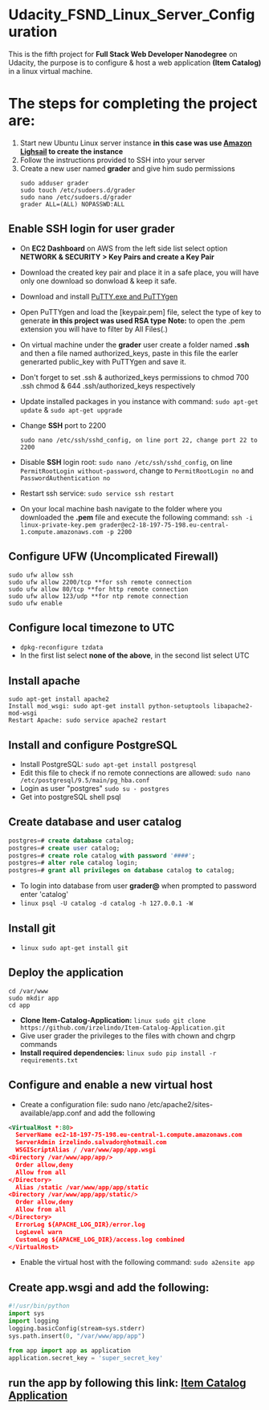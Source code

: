# Udacity_FSND_Linux_Server_Configuration

This is the fifth project for **Full Stack Web Developer Nanodegree** on Udacity, 
the purpose is to configure & host a web application **(Item Catalog)** in a linux virtual machine.

# The steps for completing the project are:
1.  Start new Ubuntu Linux server instance **in this case was use [Amazon Lighsail](https://aws.amazon.com) to create the instance**
2.  Follow the instructions provided to SSH into your server
3.  Create a new user named **grader** and give him sudo permissions
      ```linux
      sudo adduser grader
      sudo touch /etc/sudoers.d/grader
      sudo nano /etc/sudoers.d/grader
      grader ALL=(ALL) NOPASSWD:ALL
      ```
      
## Enable SSH login for user grader

- On **EC2 Dashboard** on AWS from the left side list select option **NETWORK & SECURITY > Key Pairs and create a Key Pair**
- Download the created key pair and place it in a safe place, you will have only one download so donwload & keep it safe.
- Download and install [PuTTY.exe and PuTTYgen](https://www.chiark.greenend.org.uk/~sgtatham/putty/latest.html)
- Open PuTTYgen and load the [keypair.pem] file, select the type of key to generate **in this project was used RSA type**
  **Note:** to open the .pem extension you will have to filter by All Files(*.*)
- On virtual machine under the **grader** user create a folder named **.ssh** and then a file named authorized_keys, 
  paste in this file the earler generarted public_key with PuTTYgen and save it.
- Don't forget to set .ssh & authorized_keys permissions to chmod 700 .ssh chmod & 644 .ssh/authorized_keys respectively
- Update installed packages in you instance with command: ```sudo apt-get update``` & ```sudo apt-get upgrade```

- Change **SSH** port to 2200
  ```linux
  sudo nano /etc/ssh/sshd_config, on line port 22, change port 22 to 2200
  ```
- Disable **SSH** login root: ```sudo nano /etc/ssh/sshd_config```, on line ```PermitRootLogin without-password```, change to ```PermitRootLogin no```
  and ```PasswordAuthentication no```
- Restart ssh service: ```sudo service ssh restart```
- On your local machine bash navigate to the folder where you downloaded the **.pem** file and execute the following command:
  ```ssh -i linux-private-key.pem grader@ec2-18-197-75-198.eu-central-1.compute.amazonaws.com -p 2200```

## Configure UFW **(Uncomplicated Firewall)**
```linux
sudo ufw allow ssh
sudo ufw allow 2200/tcp **for ssh remote connection
sudo ufw allow 80/tcp **for http remote connection
sudo ufw allow 123/udp **for ntp remote connection
sudo ufw enable
```

## Configure local timezone to UTC

- ```dpkg-reconfigure tzdata```
- In the first list select **none of the above**, in the second list select UTC

## Install apache
```linux
sudo apt-get install apache2
Install mod_wsgi: sudo apt-get install python-setuptools libapache2-mod-wsgi
Restart Apache: sudo service apache2 restart
```

## Install and configure PostgreSQL

- Install PostgreSQL: ```sudo apt-get install postgresql```
- Edit this file to check if no remote connections are allowed: ```sudo nano /etc/postgresql/9.5/main/pg_hba.conf```
- Login as user "postgres" ```sudo su - postgres```
- Get into postgreSQL shell psql

## Create database and user catalog
```sql
postgres=# create database catalog;
postgres=# create user catalog;
postgres=# create role catalog with password '####';
postgres=# alter role catalog login;
postgres=# grant all privileges on database catalog to catalog;
```
- To login into database from user **grader@** when prompted to password enter 'catalog'
- ```linux psql -U catalog -d catalog -h 127.0.0.1 -W```

## Install git
- ```linux sudo apt-get install git```

## Deploy the application
```linux
cd /var/www
sudo mkdir app
cd app
```
- **Clone Item-Catalog-Application:** ```linux sudo git clone https://github.com/irzelindo/Item-Catalog-Application.git```
- Give user grader the privileges to the files with chown and chgrp commands
- **Install required dependencies:** ```linux sudo pip install -r requirements.txt```

## Configure and enable a new virtual host
- Create a configuration file: sudo nano /etc/apache2/sites-available/app.conf and add the following
```xml
<VirtualHost *:80>
  ServerName ec2-18-197-75-198.eu-central-1.compute.amazonaws.com
  ServerAdmin irzelindo.salvador@hotmail.com
  WSGIScriptAlias / /var/www/app/app.wsgi
<Directory /var/www/app/app/>
  Order allow,deny
  Allow from all
</Directory>
  Alias /static /var/www/app/app/static
<Directory /var/www/app/app/static/>
  Order allow,deny
  Allow from all
</Directory>
  ErrorLog ${APACHE_LOG_DIR}/error.log
  LogLevel warn
  CustomLog ${APACHE_LOG_DIR}/access.log combined
</VirtualHost>
```
- Enable the virtual host with the following command: ```sudo a2ensite app```

## Create app.wsgi and add the following:

```python
#!/usr/bin/python
import sys
import logging
logging.basicConfig(stream=sys.stderr)
sys.path.insert(0, "/var/www/app/app")

from app import app as application
application.secret_key = 'super_secret_key'
```

## run the app by following this link: [Item Catalog Application](http://ec2-18-197-75-198.eu-central-1.compute.amazonaws.com)

    
